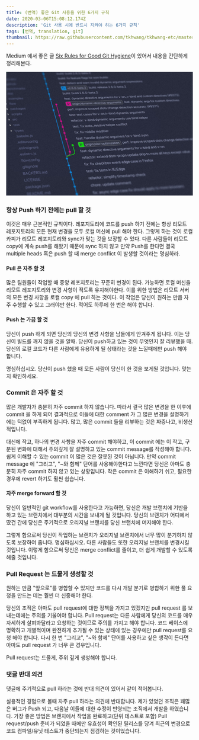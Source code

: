 ```yaml
---
title: (번역) 좋은 Git 사용을 위한 6가지 규칙
date: 2020-03-06T15:08:12.174Z
description: 'Git 사용 시에 반드시 지켜야 하는 6가지 규칙'
tags: [번역, translation, git]
thumbnail: https://raw.githubusercontent.com/tkhwang/tkhwang-etc/master/img/2020/04/photo-1556075798-4825dfaaf498.jpeg
---
```


Medium 에서 좋은 글 [Six Rules for Good Git Hygiene](https://medium.com/better-programming/six-rules-for-good-git-hygiene-5006cf9e9e2)이 있어서 내용을 간단하게 정리해본다.

![feature image](https://raw.githubusercontent.com/tkhwang/tkhwang-etc/master/img/2020/04/photo-1556075798-4825dfaaf498.jpeg)

### 항상 Push 하기 전에는 pull 할 것

이것은 매우 근본적인 규칙이다. 레포지토리에 코드를 push 하기 전에는 항상 리모트 레포지토리의 모든 현재 변경을 모두 로컬 머신에 pull 해야 한다. 그렇게 하는 것이 로컬 카피가 리모트 레포지토리와 sync가 맞는 것을 보장할 수 있다. 다른 사람들이 리모트 copy에 계속 push를 해왔기 때문에 sync 하지 않고 만약 Push를 한다면 결국 multiple heads 혹은 push 할 때 merge conflict 이 발생할 것이라는 명심하라.

#### Pull 은 자주 할 것

많은 팀원들이 작업할 때 중앙 레포지토리는 꾸준히 변경이 된다. 가능하면 로컬 머신을 리모트 레포지토리와 변경 사항이 적도록 유지해야한다. 이를 위한 방법은 리모트 서버의 모든 변경 사항을 로컬 copy 에 pull 하는 것이다. 이 작업은 당신이 원하는 만큼 자주 수행할 수 있고 그래야만 한다. 적어도 하루에 한 번은 해야 합니다.

#### Push 는 가끔 할 것

당신이 push 하게 되면 당신의 당신의 변경 사항을 남들에게 안겨주게 됩니다. 이는 당신이 빌드를 깨지 않을 것을 알때. 당신이 push하고 있는 것이 무엇인지 잘 리뷰했을 때. 당신의 로컬 코드가 다른 사람에게 유용하게 될 상태라는 것을 느낄때에만 push 해야 합니다.

명심하십시오. 당신이 push 했을 때 모든 사람이 당신이 한 것을 보게될 것입니다. 맞는지 확인하세요.

### Commit 은 자주 할 것

많은 개발자가 충분히 자주 commit 하지 않습니다. 따라서 결국 많은 변경을 한 이후에 commit 을 하게 되어 결과적으로 이들에 대한 comment 가 그 많은 변경을 설명하기에는 턱없이 부족하게 됩니다. 많고, 많은 commit 들을 리뷰하는 것은 짜증나고, 비생산적입니다.

대신에 작고, 하나의 변경 사항을 자주 commit 해야하고, 이 commit 에는 이 작고, 구분된 변화에 대해서 주의깊게 잘 설명하고 있는 commit message를 작성해야 합니다. 쉽게 이해할 수 있는 commit 이 많은 것은 잘못된 것이 아닙니다. 만약 commit message 에 "그리고", "~와 함께" 단어를 사용해야한다고 느낀다면 당신은 아마도 충분히 자주 commit 하지 않고 있는 상황입니다. 작은 commit 은 이해하기 쉬고, 필요한 경우에 revert 하기도 훨씬 쉽습니다.

#### 자주 merge forward 할 것

당신이 일반적인 git workflow를 사용한다고 가능하면, 당신은 개발 브랜치에 기반을 하고 있는 브랜치에서 대부분의 시간을 보내게 될 것입니다. 당신의 브랜치가 어디에서 땄건 간에 당신은 주기적으로 오리지널 브랜치를 당신 브랜치에 머지해야 한다.

그렇게 함으로써 당신이 작업하는 브랜치가 오리지널 브랜치에서 너무 많이 분기하지 않도록 보장하여 줍니다. 명심하십시오. 다른 사람들도 또한 오리지널 브랜치를 변경시킬 것입니다. 이렇게 함으로써 당신은 merge conflict를 줄이고, 더 쉽게 개발할 수 있도록 해줄 것입니다.

### Pull Request 는 드물게 생성할 것

원하는 만큼 "앞으로"를 병합할 수 있지만 코드를 다시 개발 분기로 병합하기 위한 풀 요청을 만드는 데는 훨씬 더 신중해야 한다.

당신의 조직은 아마도 pull request에 대한 정책을 가지고 있겠지만 pull request 를 보내는데에는 주의를 기울여야 합니다. Pull request는 다른 사람에게 당신의 코드를 매우 자세하게 살펴봐달라고 요청하는 것이므로 주의를 가지고 해야 합니다. 코드 베이스에 명확하고 개별적이며 완전하게 추가될 수 있는 상태에 있는 경우에만 pull request를 요청 해야 합니다. 다시 한 번 "그리고", "~와 함께" 단어를 사용하고 싶은 생각이 든다면 아마도 pull request 가 너무 큰 경우입니다.

Pull request는 드물게, 주위 깊게 생성해야 합니다.

### 댓글 반대 의견

댓글에 주기적으로 pull 하라는 것에 반대 의견이 있어서 같이 적어봅니다.

실용적인 경험으로 볼때 자주 pull 하라는 의견에 반대합니다.
제가 있었던 조직은 꽤많은 버그가 Push 되고, 다음날 이들에 대한 수정이 반영되는 조직에서 개발을 하였습니다. 가장 좋은 방법은 브랜치에서 작업을 완료하고(단위 테스트로 포함) Pull request/push 준비가 되었을 때에만 유효성이 확인된 릴리스를 당겨 최근의 변경으로 코드 컴파일/유닛 테스트가 중단되는지 점검하는 것이었습니다.
